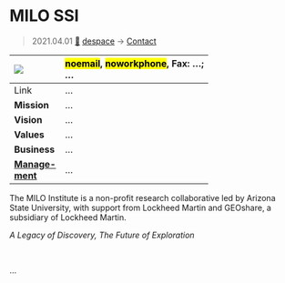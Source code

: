 # MILO SSI
> 2021.04.01 [🚀](../index/index.md) [despace](index.md) → [Contact](contact.md)

|[![](f/con//_logo1_thumb.jpg)](f/con//_logo1.png)|<mark>noemail</mark>, <mark>noworkphone</mark>, Fax: …;<br> *…*|
|:--|:--|
|Link|…|
|**Mission**|…|
|**Vision**|…|
|**Values**|…|
|**Business**|…|
|**[Manage-<br>ment](mgmt.md)**|…|

The MILO Institute is a non-profit research collaborative led by Arizona State University, with support from Lockheed Martin and GEOshare, a subsidiary of Lockheed Martin.

*A Legacy of Discovery, The Future of Exploration*

<p style="page-break-after:always"> </p>

…

